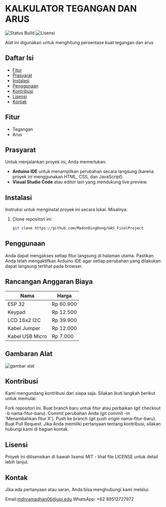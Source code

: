 # KALKULATOR TEGANGAN DAN ARUS

![Status Build](https://img.shields.io/badge/build-In_Progress-brightgreen) ![Lisensi](https://img.shields.io/badge/license-MIT-blue)

Alat ini digunakan untuk menghitung persentase kuat tegangan dan arus

## Daftar Isi

- [Fitur](#fitur)
- [Prasyarat](#prasyarat)
- [Instalasi](#instalasi)
- [Penggunaan](#penggunaan)
- [Kontribusi](#kontribusi)
- [Lisensi](#lisensi)
- [Kontak](#kontak)

## Fitur

- Tegangan
- Arus

## Prasyarat

Untuk menjalankan proyek ini, Anda memerlukan:
- **Arduino IDE** untuk menampilkan perubahan secara langsung (karena proyek ini menggunakan HTML, CSS, dan JavaScript).
- **Visual Studio Code** atau editor lain yang mendukung live preview.

## Instalasi

Instruksi untuk menginstal proyek ini secara lokal. Misalnya:

1. Clone repositori ini:
   ```bash
   git clone https://github.com/MadonDingDong/UAS_FinalProject

## Penggunaan
Anda dapat mengakses setiap fitur langsung di halaman utama. Pastikan Anda telah mengaktifkan Arduino IDE agar setiap perubahan yang dilakukan dapat langsung terlihat pada browser.

## Rancangan Anggaran Biaya
|        Nama        |      Harga     |
|--------------------|----------------|
|  ESP 32            |    Rp 60.900   |
|  Keypad            |    Rp 12.500   |
|  LCD 16x2 I2C      |    Rp 39.900   |
|  Kabel Jumper      |    Rp 12.000   |
|  Kabel USB Micro   |    Rp 7.000    |

## Gambaran Alat
![gambar alat](gambar/gambar%20alat.jpg)

## Kontribusi
Kami mengundang kontribusi dari siapa saja. Silakan ikuti langkah berikut untuk memulai:

Fork repositori ini.
Buat branch baru untuk fitur atau perbaikan (git checkout -b nama-fitur-baru).
Commit perubahan Anda (git commit -m 'Menambahkan fitur X').
Push ke branch (git push origin nama-fitur-baru).
Buat Pull Request.
Jika Anda memiliki pertanyaan tentang kontribusi, silakan hubungi kami di bagian kontak.

## Lisensi
Proyek ini dilisensikan di bawah lisensi MIT - lihat file LICENSE untuk detail lebih lanjut.

## Kontak
Jika ada pertanyaan atau saran, Anda bisa menghubungi kami melalui:

Email:mdnramadhan06@upi.edu
WhatsApp: +62 89512727972
